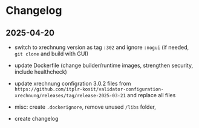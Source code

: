 # Changelog

## 2025-04-20

- switch to xrechnung version as tag `:302` and ignore `:nogui` (if needed, `git clone` and build with GUI)

- update Dockerfile (change builder/runtime images, strengthen security, include healthcheck)

- update xrechnung configration 3.0.2 files from `https://github.com/itplr-kosit/validator-configuration-xrechnung/releases/tag/release-2025-03-21` and replace all files

- misc: create `.dockerignore`, remove unused `/libs` folder, 

- create changelog
